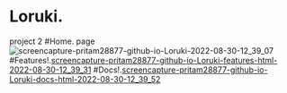 # Loruki.
project 2
#Home. page![screencapture-pritam28877-github-io-Loruki-2022-08-30-12_39_07](https://user-images.githubusercontent.com/92548589/187372920-87195376-2f3f-42c7-ac9f-8192ed0fbd6f.png)
#Features!.[screencapture-pritam28877-github-io-Loruki-features-html-2022-08-30-12_39_31](https://user-images.githubusercontent.com/92548589/187373025-e5bccdfd-bada-4a95-8acf-62e2c4abd98b.png)
#Docs!.[screencapture-pritam28877-github-io-Loruki-docs-html-2022-08-30-12_39_52](https://user-images.githubusercontent.com/92548589/187373070-35b52442-5dde-4080-b591-948459e7b521.png)
